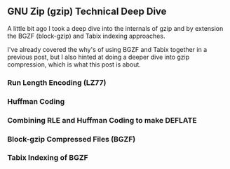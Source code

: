 ## GNU Zip (gzip) Technical Deep Dive

A little bit ago I took a deep dive into the internals of gzip and by extension the BGZF (block-gzip) and Tabix indexing approaches.

I've already covered the why's of using BGZF and Tabix together in a previous post, but I also hinted at doing a deeper dive into gzip compression, which is 
what this post is about.

### Run Length Encoding (LZ77)

### Huffman Coding

### Combining RLE and Huffman Coding to make DEFLATE

### Block-gzip Compressed Files (BGZF)

### Tabix Indexing of BGZF


